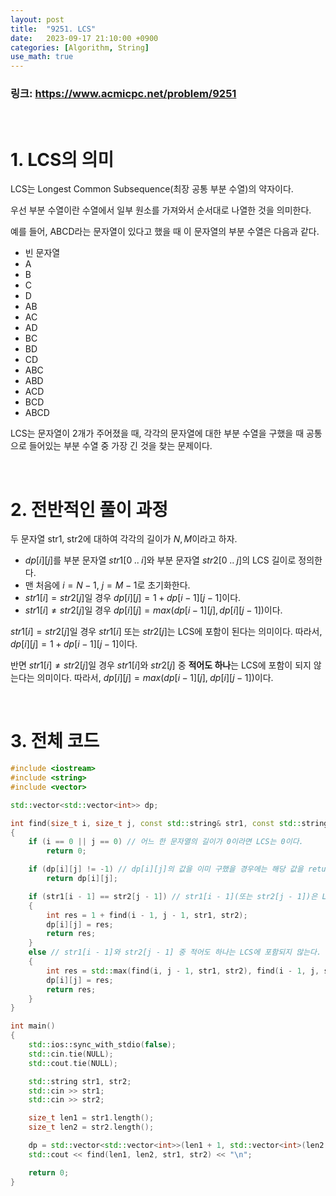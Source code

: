 ```yaml
---
layout: post
title:  "9251. LCS"
date:   2023-09-17 21:10:00 +0900
categories: [Algorithm, String]
use_math: true
---
```


### 링크: https://www.acmicpc.net/problem/9251

<br/>

# 1. LCS의 의미

LCS는 Longest Common Subsequence(최장 공통 부분 수열)의 약자이다. 

우선 부분 수열이란 수열에서 일부 원소를 가져와서 순서대로 나열한 것을 의미한다. 

예를 들어, ABCD라는 문자열이 있다고 했을 때 이 문자열의 부분 수열은 다음과 같다.

* 빈 문자열
* A
* B
* C
* D
* AB
* AC
* AD
* BC
* BD
* CD
* ABC
* ABD
* ACD
* BCD
* ABCD

LCS는 문자열이 2개가 주어졌을 때, 각각의 문자열에 대한 부분 수열을 구했을 때 공통으로 들어있는 부분 수열 중 가장 긴 것을 찾는 문제이다.

<br/>

# 2. 전반적인 풀이 과정

두 문자열 str1, str2에 대하여 각각의 길이가 $N, M$이라고 하자.

* $dp[i][j]$를 부분 문자열 $str1[0 \; .. \; i]$와 부분 문자열 $str2[0 \; .. \; j]$의 LCS 길이로 정의한다.
* 맨 처음에 $i = N - 1$, $j = M - 1$로 초기화한다.
* $str1[i] = str2[j]$일 경우 $dp[i][j] = 1 + dp[i - 1][j - 1]$이다.
* $str1[i] \neq str2[j]$일 경우 $dp[i][j] = max(dp[i - 1][j], dp[i][j - 1])$이다.

$str1[i] = str2[j]$일 경우 $str1[i]$ 또는 $str2[j]$는 LCS에 포함이 된다는 의미이다. 따라서, $dp[i][j] = 1 + dp[i - 1][j - 1]$이다.

반면 $str1[i] \neq str2[j]$일 경우 $str1[i]$와 $str2[j]$ 중 **적어도 하나**는 LCS에 포함이 되지 않는다는 의미이다. 따라서, $dp[i][j] = max(dp[i - 1][j], \; dp[i][j - 1])$이다.

<br/>

# 3. 전체 코드

```cpp
#include <iostream>
#include <string>
#include <vector>

std::vector<std::vector<int>> dp;

int find(size_t i, size_t j, const std::string& str1, const std::string& str2)
{
	if (i == 0 || j == 0) // 어느 한 문자열의 길이가 0이라면 LCS는 0이다.
		return 0;

	if (dp[i][j] != -1) // dp[i][j]의 값을 이미 구했을 경우에는 해당 값을 return한다.
		return dp[i][j];

	if (str1[i - 1] == str2[j - 1]) // str1[i - 1](또는 str2[j - 1])은 LCS에 포함된다.
	{
		int res = 1 + find(i - 1, j - 1, str1, str2);
		dp[i][j] = res;
		return res;
	}
	else // str1[i - 1]와 str2[j - 1] 중 적어도 하나는 LCS에 포함되지 않는다.
	{
		int res = std::max(find(i, j - 1, str1, str2), find(i - 1, j, str1, str2));
		dp[i][j] = res;
		return res;
	}
}

int main()
{
	std::ios::sync_with_stdio(false);
	std::cin.tie(NULL);
	std::cout.tie(NULL);

	std::string str1, str2;
	std::cin >> str1;
	std::cin >> str2;

	size_t len1 = str1.length();
	size_t len2 = str2.length();

	dp = std::vector<std::vector<int>>(len1 + 1, std::vector<int>(len2 + 1, -1)); // 모든 원소를 -1로 초기화
	std::cout << find(len1, len2, str1, str2) << "\n";

	return 0;
}
```